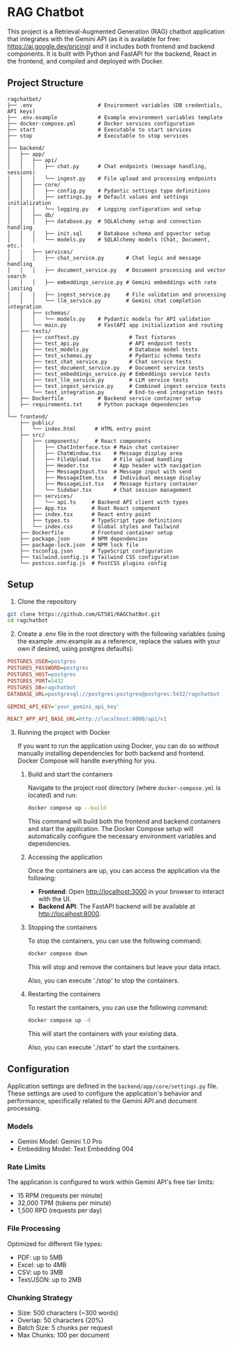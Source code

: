 # RAG Chatbot

This project is a Retrieval-Augmented Generation (RAG) chatbot application that integrates with the Gemini API (as it is available for free: https://ai.google.dev/pricing) and it includes both frontend and backend components. It is built with Python and FastAPI for the backend, React in the frontend, and compiled and deployed with Docker.

## Project Structure

```plaintext
ragchatbot/
├── .env                     # Environment variables (DB credentials, API keys)
├── .env.example             # Example environment variables template
├── docker-compose.yml       # Docker services configuration
├── start                    # Executable to start services
├── stop                     # Executable to stop services
│
├── backend/
│   ├── app/
│   │   ├── api/
│   │   │   ├── chat.py      # Chat endpoints (message handling, sessions)
│   │   │   └── ingest.py    # File upload and processing endpoints
│   │   ├── core/
│   │   │   ├── config.py    # Pydantic settings type definitions
│   │   │   ├── settings.py  # Default values and settings initialization
│   │   │   └── logging.py   # Logging configuration and setup
│   │   ├── db/
│   │   │   ├── database.py  # SQLAlchemy setup and connection handling
│   │   │   ├── init.sql     # Database schema and pgvector setup
│   │   │   └── models.py    # SQLAlchemy models (Chat, Document, etc.)
│   │   ├── services/
│   │   │   ├── chat_service.py       # Chat logic and message handling
│   │   │   ├── document_service.py   # Document processing and vector search
│   │   │   ├── embeddings_service.py # Gemini embeddings with rate limiting
│   │   │   ├── ingest_service.py     # File validation and processing
│   │   │   └── llm_service.py        # Gemini chat completion integration
│   │   ├── schemas/
│   │   │   └── models.py    # Pydantic models for API validation
│   │   └── main.py          # FastAPI app initialization and routing
│   ├── tests/
│   │   ├── conftest.py                # Test fixtures
│   │   ├── test_api.py                # API endpoint tests
│   │   ├── test_models.py             # Database model tests
│   │   ├── test_schemas.py            # Pydantic schema tests
│   │   ├── test_chat_service.py       # Chat service tests
│   │   ├── test_document_service.py   # Document service tests
│   │   ├── test_embeddings_service.py # Embeddings service tests
│   │   ├── test_llm_service.py        # LLM service tests
│   │   ├── test_ingest_service.py     # Combined ingest service tests
│   │   └── test_integration.py        # End-to-end integration tests
│   ├── Dockerfile           # Backend service container setup
│   ├── requirements.txt     # Python package dependencies
│
└── frontend/
    ├── public/
    │   └── index.html      # HTML entry point
    ├── src/
    │   ├── components/     # React components
    │   │   ├── ChatInterface.tsx # Main chat container
    │   │   ├── ChatWindow.tsx    # Message display area
    │   │   ├── FileUpload.tsx    # File upload handling
    │   │   ├── Header.tsx        # App header with navigation
    │   │   ├── MessageInput.tsx  # Message input with send
    │   │   ├── MessageItem.tsx   # Individual message display
    │   │   ├── MessageList.tsx   # Message history container
    │   │   └── Sidebar.tsx       # Chat session management
    │   ├── services/
    │   │   └── api.ts     # Backend API client with types
    │   ├── App.tsx        # Root React component
    │   ├── index.tsx      # React entry point
    │   ├── types.ts       # TypeScript type definitions
    │   └── index.css      # Global styles and Tailwind
    ├── Dockerfile         # Frontend container setup
    ├── package.json       # NPM dependencies
    ├── package-lock.json  # NPM lock file
    ├── tsconfig.json      # TypeScript configuration
    ├── tailwind.config.js # Tailwind CSS configuration
    └── postcss.config.js  # PostCSS plugins config
```


## Setup

1. Clone the repository
```bash
git clone https://github.com/GT581/RAGChatBot.git
cd ragchatbot
```

2. Create a .env file in the root directory with the following variables (using the example .env.example as a reference, replace the values with your own if desired, using postgres defaults):

```ini
POSTGRES_USER=postgres
POSTGRES_PASSWORD=postgres
POSTGRES_HOST=postgres
POSTGRES_PORT=5432
POSTGRES_DB=ragchatbot
DATABASE_URL=postgresql://postgres:postgres@postgres:5432/ragchatbot

GEMINI_API_KEY='your_gemini_api_key'

REACT_APP_API_BASE_URL=http://localhost:8000/api/v1
```

3. Running the project with Docker

   If you want to run the application using Docker, you can do so without manually installing dependencies for both backend and frontend. Docker Compose will handle everything for you.

   1. Build and start the containers

      Navigate to the project root directory (where `docker-compose.yml` is located) and run:

      ```bash
      docker compose up --build
      ```

      This command will build both the frontend and backend containers and start the application. The Docker Compose setup will automatically configure the necessary environment variables and dependencies.

   2. Accessing the application

      Once the containers are up, you can access the application via the following:

      - **Frontend**: Open [http://localhost:3000](http://localhost:3000) in your browser to interact with the UI.
      - **Backend API**: The FastAPI backend will be available at [http://localhost:8000](http://localhost:8000).

   3. Stopping the containers

      To stop the containers, you can use the following command:

      ```bash
      docker compose down
      ```

      This will stop and remove the containers but leave your data intact.

      Also, you can execute './stop' to stop the containers.

   4. Restarting the containers

      To restart the containers, you can use the following command:

      ```bash
      docker compose up -d
      ```

      This will start the containers with your existing data.

      Also, you can execute './start' to start the containers.

## Configuration
Application settings are defined in the `backend/app/core/settings.py` file. These settings are used to configure the application's behavior and performance, specifically related to the Gemini API and document processing.

### Models
- Gemini Model: Gemini 1.0 Pro
- Embedding Model: Text Embedding 004

### Rate Limits
The application is configured to work within Gemini API's free tier limits:
- 15 RPM (requests per minute)
- 32,000 TPM (tokens per minute)
- 1,500 RPD (requests per day)

### File Processing
Optimized for different file types:
- PDF: up to 5MB
- Excel: up to 4MB
- CSV: up to 3MB
- Text/JSON: up to 2MB

### Chunking Strategy
- Size: 500 characters (~300 words)
- Overlap: 50 characters (20%)
- Batch Size: 5 chunks per request
- Max Chunks: 100 per document